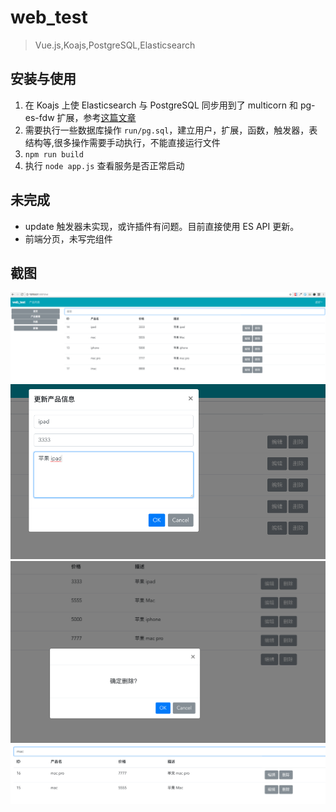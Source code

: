 # web_test

> Vue.js,Koajs,PostgreSQL,Elasticsearch

## 安装与使用
1. 在 Koajs 上使 Elasticsearch 与 PostgreSQL 同步用到了 multicorn 和 pg-es-fdw 扩展，参考[这篇文章](https://yq.aliyun.com/articles/56824)
2. 需要执行一些数据库操作 `run/pg.sql`，建立用户，扩展，函数，触发器，表结构等,很多操作需要手动执行，不能直接运行文件
3. `npm run build`
4. 执行 `node app.js` 查看服务是否正常启动

## 未完成
  * update 触发器未实现，或许插件有问题。目前直接使用 ES API 更新。
  * 前端分页，未写完组件

## 截图
![image](https://raw.githubusercontent.com/gavin66/web_test/master/doc/1.png)
![image](https://raw.githubusercontent.com/gavin66/web_test/master/doc/2.png)
![image](https://raw.githubusercontent.com/gavin66/web_test/master/doc/3.png)
![image](https://raw.githubusercontent.com/gavin66/web_test/master/doc/4.png)
